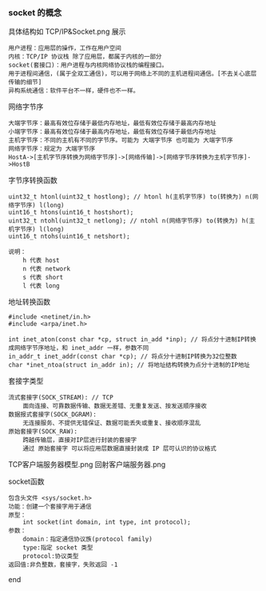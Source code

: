 ### socket 的概念具体结构如 TCP/IP&Socket.png 展示```用户进程：应用层的操作，工作在用户空间内核：TCP/IP 协议栈 除了应用层，都属于内核的一部分socket(套接口)：用户进程与内核网络协议栈的编程接口。用于进程间通信，(属于全双工通信)，可以用于网络上不同的主机进程间通信。[不去关心底层传输的细节]异构系统通信：软件平台不一样，硬件也不一样。```网络字节序```大端字节序：最高有效位存储于最低内存地址，最低有效位存储于最高内存地址小端字节序：最高有效位存储于最高内存地址，最低有效位存储于最低内存地址主机字节序：不同的主机有不同的字节序。可能为 大端字节序 也可能为 大端字节序网络字节序：规定为 大端字节序HostA->[主机字节序转换为网络字节序]->[网络传输]->[网络字节序转换为主机字节序]->HostB```字节序转换函数```uint32_t htonl(uint32_t hostlong); // htonl h(主机字节序) to(转换为) n(网络字节序) l(long)uint16_t htons(uint16_t hostshort);uint32_t ntohl(uint32_t netlong); // ntohl n(网络字节序) to(转换为) h(主机字节序) l(long)uint16_t ntohs(uint16_t netshort);说明：    h 代表 host    n 代表 network    s 代表 short    l 代表 long   ```地址转换函数```#include <netinet/in.h>#include <arpa/inet.h>int inet_aton(const char *cp, struct in_add *inp); // 将点分十进制IP转换成网络字节序地址，和 inet_addr 一样，参数不同in_addr_t inet_addr(const char *cp); // 将点分十进制IP转换为32位整数char *inet_ntoa(struct in_addr in); // 将地址结构转换为点分十进制的IP地址```套接字类型```流式套接字(SOCK_STREAM): // TCP    面向连接、可靠数据传输、数据无差错、无重复发送、按发送顺序接收数据报式套接字(SOCK_DGRAM):    无连接服务、不提供无错保证、数据可能丢失或重复、接收顺序混乱原始套接字(SOCK_RAW):    跨越传输层，直接对IP层进行封装的套接字    通过 原始套接字 可以将应用层数据直接封装成 IP 层可认识的协议格式```TCP客户端服务器模型.png回射客户端服务器.pngsocket函数```包含头文件 <sys/socket.h>功能：创建一个套接字用于通信原型：    int socket(int domain, int type, int protocol);参数：    domain：指定通信协议族(protocol family)    type:指定 socket 类型    protocol:协议类型返回值:非负整数，套接字，失败返回 -1```end